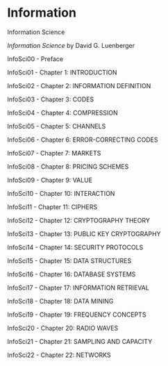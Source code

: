 # Information
Information Science
 
*Information Science* by David G. Luenberger

InfoSci00 - Preface

InfoSci01 - Chapter 1: INTRODUCTION  

InfoSci02 - Chapter 2: INFORMATION DEFINITION  

InfoSci03 - Chapter 3: CODES  

InfoSci04 - Chapter 4: COMPRESSION  

InfoSci05 - Chapter 5: CHANNELS  

InfoSci06 - Chapter 6: ERROR-CORRECTING CODES  

InfoSci07 - Chapter 7: MARKETS  

InfoSci08 - Chapter 8: PRICING SCHEMES  

InfoSci09 - Chapter 9: VALUE  

InfoSci10 - Chapter 10: INTERACTION  

InfoSci11 - Chapter 11: CIPHERS  

InfoSci12 - Chapter 12: CRYPTOGRAPHY THEORY  

InfoSci13 - Chapter 13: PUBLIC KEY CRYPTOGRAPHY  

InfoSci14 - Chapter 14: SECURITY PROTOCOLS  

InfoSci15 - Chapter 15: DATA STRUCTURES  

InfoSci16 - Chapter 16: DATABASE SYSTEMS  

InfoSci17 - Chapter 17: INFORMATION RETRIEVAL  

InfoSci18 - Chapter 18: DATA MINING  

InfoSci19 - Chapter 19: FREQUENCY CONCEPTS  

InfoSci20 - Chapter 20: RADIO WAVES  

InfoSci21 - Chapter 21: SAMPLING AND CAPACITY  

InfoSci22 - Chapter 22: NETWORKS  
